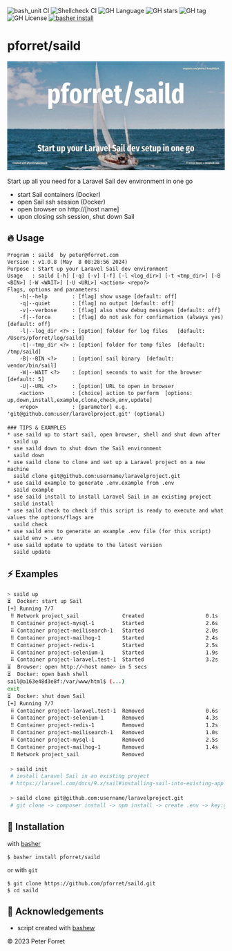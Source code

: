 ![bash_unit CI](https://github.com/pforret/saild/workflows/bash_unit%20CI/badge.svg)
![Shellcheck CI](https://github.com/pforret/saild/workflows/Shellcheck%20CI/badge.svg)
![GH Language](https://img.shields.io/github/languages/top/pforret/saild)
![GH stars](https://img.shields.io/github/stars/pforret/saild)
![GH tag](https://img.shields.io/github/v/tag/pforret/saild)
![GH License](https://img.shields.io/github/license/pforret/saild)
[![basher install](https://img.shields.io/badge/basher-install-white?logo=gnu-bash&style=flat)](https://www.basher.it/package/)

# pforret/saild

![](assets/saild.jpg)

Start up all you need for a Laravel Sail dev environment in one go
* start Sail containers (Docker)
* open Sail ssh session (Docker)
* open browser on http://[host name]
* upon closing ssh session, shut down Sail

## 🔥 Usage

```
Program : saild  by peter@forret.com
Version : v1.0.8 (May  8 08:28:56 2024)
Purpose : Start up your Laravel Sail dev environment
Usage   : saild [-h] [-q] [-v] [-f] [-l <log_dir>] [-t <tmp_dir>] [-B <BIN>] [-W <WAIT>] [-U <URL>] <action> <repo?>
Flags, options and parameters:
    -h|--help        : [flag] show usage [default: off]
    -q|--quiet       : [flag] no output [default: off]
    -v|--verbose     : [flag] also show debug messages [default: off]
    -f|--force       : [flag] do not ask for confirmation (always yes) [default: off]
    -l|--log_dir <?> : [option] folder for log files   [default: /Users/pforret/log/saild]
    -t|--tmp_dir <?> : [option] folder for temp files  [default: /tmp/saild]
    -B|--BIN <?>     : [option] sail binary  [default: vendor/bin/sail]
    -W|--WAIT <?>    : [option] seconds to wait for the browser  [default: 5]
    -U|--URL <?>     : [option] URL to open in browser
    <action>         : [choice] action to perform  [options: up,down,install,example,clone,check,env,update]
    <repo>           : [parameter] e.g. 'git@github.com:user/laravelproject.git' (optional)

### TIPS & EXAMPLES
* use saild up to start sail, open browser, shell and shut down after
  saild up
* use saild down to shut down the Sail environment
  saild down
* use saild clone to clone and set up a Laravel project on a new machine
  saild clone git@github.com:username/laravelproject.git
* use saild example to generate .env.example from .env
  saild example
* use saild install to install Laravel Sail in an existing project
  saild install
* use saild check to check if this script is ready to execute and what values the options/flags are
  saild check
* use saild env to generate an example .env file (for this script)
  saild env > .env
* use saild update to update to the latest version
  saild update
```

## ⚡️ Examples

```bash
> saild up
⏳  Docker: start up Sail
[+] Running 7/7
 ⠿ Network project_sail              Created                    0.1s 
 ⠿ Container project-mysql-1         Started                    2.6s
 ⠿ Container project-meilisearch-1   Started                    2.0s 
 ⠿ Container project-mailhog-1       Started                    2.4s 
 ⠿ Container project-redis-1         Started                    2.5s 
 ⠿ Container project-selenium-1      Started                    1.9s 
 ⠿ Container project-laravel.test-1  Started                    3.2s
⏳  Browser: open http://<host name> in 5 secs
⏳  Docker: open bash shell
sail@a163e48d3e8f:/var/www/html$ (...)
exit
⏳  Docker: shut down Sail
[+] Running 7/7
 ⠿ Container project-laravel.test-1  Removed                    0.6s 
 ⠿ Container project-selenium-1      Removed                    4.3s
 ⠿ Container project-redis-1         Removed                    1.2s 
 ⠿ Container project-meilisearch-1   Removed                    1.0s 
 ⠿ Container project-mysql-1         Removed                    2.5s 
 ⠿ Container project-mailhog-1       Removed                    1.4s 
 ⠿ Network project_sail              Removed 
 
 > saild init
 # install Laravel Sail in an existing project
 # https://laravel.com/docs/9.x/sail#installing-sail-into-existing-applications
 
 > saild clone git@github.com:username/laravelproject.git
 # git clone -> composer install -> npm install -> create .env -> key:generate
```

## 🚀 Installation

with [basher](https://github.com/basherpm/basher)

	$ basher install pforret/saild

or with `git`

	$ git clone https://github.com/pforret/saild.git
	$ cd saild

## 📝 Acknowledgements

* script created with [bashew](https://github.com/pforret/bashew)

&copy; 2023 Peter Forret
